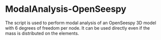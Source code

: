 # ModalAnalysis-OpenSeespy
The script is used to perform modal analysis of an OpenSeespy 3D model with 6 degrees of freedom per node. It can be used directly even if the mass is distributed on the elements.
